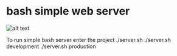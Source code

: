 # bash simple web server
![alt text](image_url)

To run simple bash server enter the project
./server.sh <envoirment>
./server.sh development
./server.sh production
